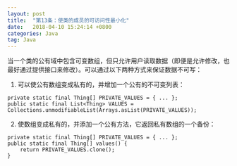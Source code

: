 ```yaml
---
layout: post
title:  "第13条：使类的成员的可访问性最小化"
date:   2018-04-10 15:24:14 +0800
categories: Java
tag: Java
---
```



当一个类的公有域中包含可变数组，但只允许用户读取数据（即便是允许修改，也最好通过提供接口来修改）。可以通过以下两种方式来保证数据不可写：
1. 可以使公有数组变成私有的，并增加一个公有的不可变列表：
```
private static final Thing[] PRIVATE_VALUES = { ... };
public static final List<Thing> VALUES = Collections.unmodifiableList(Arrays.asList(PRIVATE_VALUES));
```
2. 使数组变成私有的，并添加一个公有方法，它返回私有数组的一个备份：
```
private static final Thing[] PRIVATE_VALUES = { ... };
public static final Thing[] values() {
    return PRIVATE_VALUES.clone();
}
```